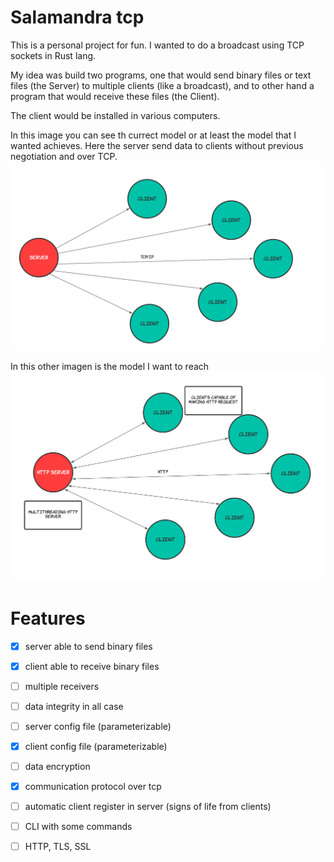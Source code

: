 # Salamandra tcp

This is a personal project for fun. I wanted to do a broadcast using TCP sockets in Rust lang.

My idea was build two programs, one that would send binary files or text files (the Server) to multiple clients (like a broadcast), and to other hand a program that would receive these files (the Client).

The client would be installed in various computers.

In this image you can see th currect model or at least the model that I wanted achieves. Here the server send data to clients without previous negotiation and over TCP.
![alt text](./img/broadcast1.png)


In this other imagen is the model I want to reach
![alt text](./img/new_model_using_HTTP.png)



# Features

- [x] server able to send binary files
- [x] client able to receive binary files
- [ ] multiple receivers
- [ ] data integrity in all case
- [ ] server config file (parameterizable)
- [x] client config file (parameterizable) 
- [ ] data encryption
- [x] communication protocol over tcp
- [ ] automatic client register in server (signs of life from clients)
- [ ] CLI with some commands
- [ ] HTTP, TLS, SSL 

